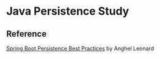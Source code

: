 # Java Persistence Study

## Reference

[Spring Boot Persistence Best Practices](https://link.springer.com/book/10.1007/978-1-4842-5626-8) by Anghel Leonard